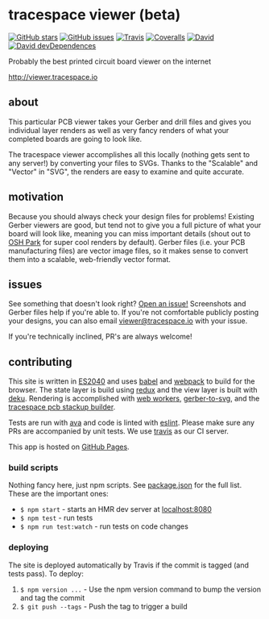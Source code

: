 # tracespace viewer (beta)

[![GitHub stars](https://img.shields.io/github/stars/tracespace/viewer.svg?style=flat-square&label=%E2%AD%90&maxAge=2592000)](https://github.com/tracespace/viewer)
[![GitHub issues](https://img.shields.io/github/issues/tracespace/viewer.svg?style=flat-square&maxAge=2592000)](https://github.com/tracespace/viewer/issues)
[![Travis](https://img.shields.io/travis/tracespace/viewer/master.svg?style=flat-square)](https://travis-ci.org/tracespace/viewer)
[![Coveralls](https://img.shields.io/coveralls/tracespace/viewer/master.svg?style=flat-square)](https://coveralls.io/github/tracespace/viewer)
[![David](https://img.shields.io/david/tracespace/viewer.svg?style=flat-square)](https://david-dm.org/tracespace/viewer)
[![David devDependences](https://img.shields.io/david/dev/tracespace/viewer.svg?style=flat-square)](https://david-dm.org/tracespace/viewer#info=devDependencies)

Probably the best printed circuit board viewer on the internet

<http://viewer.tracespace.io>

## about

This particular PCB viewer takes your Gerber and drill files and gives you individual layer renders as well as very fancy renders of what your completed boards are going to look like.

The tracespace viewer accomplishes all this locally (nothing gets sent to any server!) by converting your files to SVGs. Thanks to the "Scalable" and "Vector" in "SVG", the renders are easy to examine and quite accurate.

## motivation

Because you should always check your design files for problems! Existing Gerber viewers are good, but tend not to give you a full picture of what your board will look like, meaning you can miss important details (shout out to [OSH Park](https://oshpark.com) for super cool renders by default). Gerber files (i.e. your PCB manufacturing files) are vector image files, so it makes sense to convert them into a scalable, web-friendly vector format.

## issues

See something that doesn't look right? [Open an issue!](https://github.com/tracespace/viewer/issues) Screenshots and Gerber files help if you're able to. If you're not comfortable publicly posting your designs, you can also email <viewer@tracespace.io> with your issue.

If you're technically inclined, PR's are always welcome!

## contributing

This site is written in [ES2040](https://github.com/ahdinosaur/es2040) and uses [babel](https://babeljs.io/) and [webpack](http://webpack.github.io/) to build for the browser. The state layer is build using [redux](http://rackt.github.io/redux/) and the view layer is built with [deku](https://github.com/anthonyshort/deku). Rendering is accomplished with [web workers](https://developer.mozilla.org/en-US/docs/Web/API/Web_Workers_API), [gerber-to-svg](https://github.com/mcous/gerber-to-svg), and the [tracespace pcb stackup builder](https://github.com/tracespace/pcb-stackup-core).

Tests are run with [ava](https://github.com/avajs/ava) and code is linted with [eslint](http://eslint.org/). Please make sure any PRs are accompanied by unit tests. We use [travis](https://travis-ci.org/) as our CI server.

This app is hosted on [GitHub Pages](https://pages.github.com/).

### build scripts

Nothing fancy here, just npm scripts. See [package.json](https://github.com/tracespace/viewer/blob/master/package.json) for the full list. These are the important ones:

* `$ npm start` - starts an HMR dev server at [localhost:8080](http://localhost:8080)
* `$ npm test` - run tests
* `$ npm run test:watch` - run tests on code changes

### deploying

The site is deployed automatically by Travis if the commit is tagged (and tests pass). To deploy:

1. `$ npm version ...` - Use the npm version command to bump the version and tag the commit
2. `$ git push --tags` - Push the tag to trigger a build
